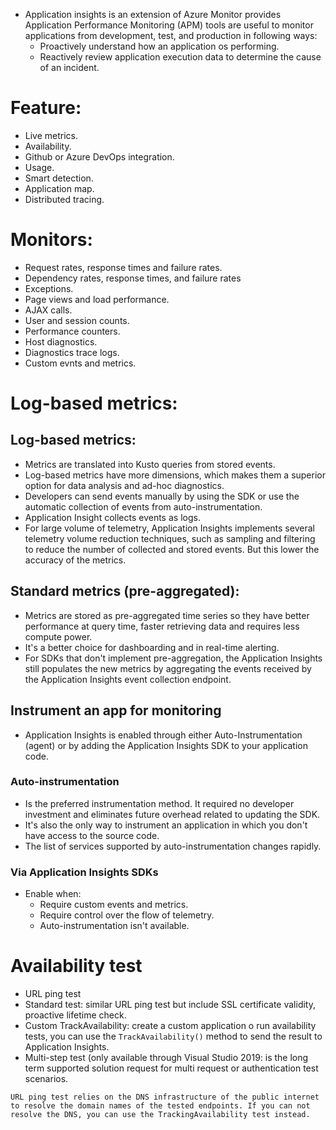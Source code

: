 - Application insights is an extension of Azure Monitor provides Application Performance Monitoring (APM) tools are useful to monitor applications from development, test, and production in following ways:
	- Proactively understand how an application os performing.
	- Reactively review application execution data to determine the cause of an incident.
# Feature:
- Live metrics.
- Availability.
- Github or Azure DevOps integration.
- Usage.
- Smart detection.
- Application map.
- Distributed tracing.
# Monitors:
- Request rates, response times and failure rates.
- Dependency rates, response times, and failure rates
- Exceptions.
- Page views and load performance.
- AJAX calls.
- User and session counts.
- Performance counters.
- Host diagnostics.
- Diagnostics trace logs.
- Custom evnts and metrics.
# Log-based metrics:
## Log-based metrics:
- Metrics are translated into Kusto queries from stored events.
- Log-based metrics have more dimensions, which makes them a superior option for data analysis and ad-hoc diagnostics.
- Developers can send events manually by using the SDK or use the automatic collection of events from auto-instrumentation.
- Application Insight collects events as logs.
- For large volume of telemetry, Application Insights implements several telemetry volume reduction techniques, such as sampling and filtering to reduce the number of collected and stored events. But this lower the accuracy of the metrics.
## Standard metrics (pre-aggregated):
- Metrics are stored as pre-aggregated time series so they have better performance at query time, faster retrieving data and requires less compute power.
- It's a better choice for dashboarding and in real-time alerting.
- For SDKs that don't implement pre-aggregation, the Application Insights still populates the new metrics by aggregating the events received by the Application Insights event collection endpoint.
## Instrument an app for monitoring
- Application Insights is enabled through either Auto-Instrumentation (agent) or by adding the Application Insights SDK to your application code.
### Auto-instrumentation
- Is the preferred instrumentation method. It required no developer investment and eliminates future overhead related to updating the SDK.
- It's also the only way to instrument an application in which you don't have access to the source code.
- The list of services supported by auto-instrumentation changes rapidly.
### Via Application Insights SDKs
- Enable when:
	- Require custom events and metrics.
	- Require control over the flow of telemetry.
	- Auto-instrumentation isn't available.
# Availability test
- URL ping test
- Standard test: similar URL ping test but include SSL certificate validity, proactive lifetime check.
- Custom TrackAvailability: create a custom application o run availability tests, you can use the `TrackAvailability()` method to send the result to Application Insights.
- Multi-step test (only available through Visual Studio 2019: is the long term supported solution request for multi request or authentication test scenarios.
```ad-note
URL ping test relies on the DNS infrastructure of the public internet to resolve the domain names of the tested endpoints. If you can not  resolve the DNS, you can use the TrackingAvailability test instead.
```
